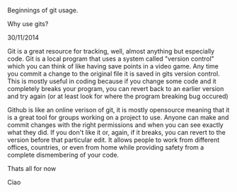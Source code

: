 Beginnings of git usage.

Why use gits?

30/11/2014

Git is a great resource for tracking, well, almost anything but especially code. Git is a local program that uses a system called "version control" which you can think of like having save points in a video game. Any time you commit a change to the original file it is saved in gits version control. This is mostly useful in coding because if you change some code and it completely breaks your program, you can revert back to an earlier version and try again (or at least look for where the program breaking bug occured)

Github is like an online verison of git, it is mostly opensource meaning that it is a great tool for groups working on a project to use. Anyone can make and commit changes with the right permissions and when you can see exactly what they did. If you don't like it or, again, if it breaks, you can revert to the version before that particular edit. It allows people to work from different offices, countries, or even from home while providing safety from a complete dismembering of your code.

Thats all for now

Ciao